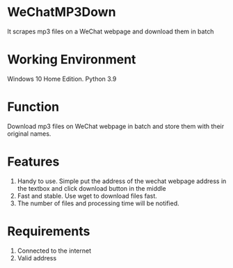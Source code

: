 # WeChatMP3Down
It scrapes mp3 files on a WeChat webpage and download them in batch
# Working Environment
Windows 10 Home Edition. Python 3.9
# Function
Download mp3 files on WeChat webpage in batch and store them with their original names.
# Features
1. Handy to use. Simple put the address of the wechat webpage address in the textbox and click download button in the middle
2. Fast and stable. Use wget to download files fast.
3. The number of files and processing time will be notified.
# Requirements
1. Connected to the internet
2. Valid address
